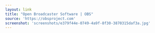 ```yaml
---
layout: link
title: "Open Broadcaster Software | OBS"
source: 'https://obsproject.com'
screenshot: 'screenshots/e379f44e-0749-4a9f-8f30-3870315daf3a.jpg'
---
```


